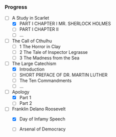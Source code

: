 ﻿### Progress
- [ ] A Study in Scarlet  
  - [x] PART I CHAPTER I MR. SHERLOCK HOLMES  
  - [ ] PART I CHAPTER II  
  - [ ] ...      
- [ ] The Call of Cthulhu  
  - [ ] 1 The Horror in Clay  
  - [ ] 2 The Tale of Inspector Legrasse  
  - [ ] 3 The Madness from the Sea  
- [ ] The Large Catechism  
  - [x] Introduction  
  - [ ] SHORT PREFACE OF DR. MARTIN LUTHER  
  - [ ] The Ten Commandments  
  - [ ] ...      
- [ ] Apology   
  - [x] Part 1  
  - [ ] Part 2  
- [ ] Franklin Delano Roosevelt  
  - [x] Day of Infamy Speech  
  - [ ] Arsenal of Democracy   
  


